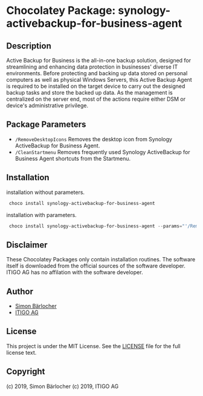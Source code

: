 # Chocolatey Package: synology-activebackup-for-business-agent

## Description

Active Backup for Business is the all-in-one backup solution, designed for streamlining and enhancing data protection in businesses' diverse IT environments. Before protecting and backing up data stored on personal computers as well as physical Windows Servers, this Active Backup Agent is required to be installed on the target device to carry out the designed backup tasks and store the backed up data. As the management is centralized on the server end, most of the actions require either DSM or device's administrative privilege.

## Package Parameters

- `/RemoveDesktopIcons` Removes the desktop icon from Synology ActiveBackup for Business Agent.
- `/CleanStartmenu` Removes frequently used Synology ActiveBackup for Business Agent shortcuts from the Startmenu.

## Installation

installation without parameters.

```ps1
 choco install synology-activebackup-for-business-agent
```

installation with parameters.

```ps1
 choco install synology-activebackup-for-business-agent --params="'/RemoveDesktopIcons /CleanStartmenu'"
```

## Disclaimer

These Chocolatey Packages only contain installation routines. The software itself is downloaded from the official sources of the software developer. ITIGO AG has no affilation with the software developer.

## Author

- [Simon Bärlocher](https://sbaerlocher.ch)
- [ITIGO AG](https://www.itigo.ch)

## License

This project is under the MIT License. See the [LICENSE](licence) file for the full license text.

## Copyright

(c) 2019, Simon Bärlocher
(c) 2019, ITIGO AG
